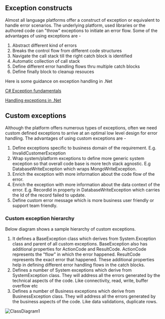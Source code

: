 ## Exception constructs

Almost all language platforms offer a construct of exception or equivalent to handle error scenarios. The underlying platform, used libraries or the authored code can "throw" exceptions to initiate an error flow. Some of the advantages of using exceptions are - 

1. Abstract different kind of errors
2. Breaks the control flow from different code structures
3. Navigate the call stack till the right catch block is identified
4. Automatic collection of call stack
5. Define different error handling flows thru multiple catch blocks
6. Define finally block to cleanup resouces 

Here is some guidance on exception handling in .Net

[C# Exception fundamentals](https://learn.microsoft.com/en-us/dotnet/csharp/fundamentals/exceptions/)

[Handling exceptions in .Net](https://learn.microsoft.com/en-us/dotnet/standard/exceptions/#exceptions-vs-traditional-error-handling-methods)

## Custom exceptions

Although the platform offers numerous types of exceptions, often we need custom defined exceptions to arrive at an optimal low level design for error handling. The advantages of using custom exceptions are - 

1. Define exceptions specific to business domain of the requirement. E.g. InvalidCustomerException
2. Wrap system/platform exceptions to define more generic system exception so that overall code base is more tech stack agnostic. E.g DatabaseWriteException which wraps MongoWriteException. 
3. Enrich the exception with more information about the code flow of the error. 
4. Enrich the exception with more information about the data context of the error. E.g. RecordId in property in DatabaseWriteException which carries the Id of the record failed to update.
5. Define custom error message which is more business user friendly or support team friendly. 

### Custom exception hierarchy
Below diagram shows a sample hierarchy of custom exceptions. 

1. It defines a BaseException class which derives from System.Exception class and parent of all custom exceptions. BaseException also has additional properties for ActionCode and ResultCode. ActionCode represents the "flow" in which the error happened. ResultCode represents the exact error that happened. These additional properties help in defining different error handling flows in the catch blocks.  
2. Defines a number of System exceptions which derive from SystemException class. They will address all the errors generated by the technical aspects of the code. Like connectivity, read, write, buffer overflow etc
3. Defines a number of Business exceptions which derive from BusinessException class. They will address all the errors generated by the business aspects of the code. Like data validations, duplicate rows.

![ClassDiagram1](https://github.com/SudhirChandra/code-with-engineering-playbook/assets/23739807/1234e529-67ab-4a14-8f7d-fc5c41006015)


